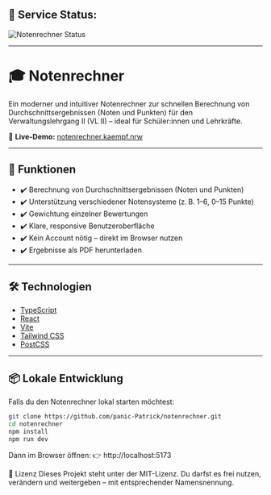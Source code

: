## 🚦 Service Status:

![Notenrechner Status](https://uptime.kaempf.nrw/api/badge/1/status?upLabel=Online&downLabel=Offline&upColor=brightgreen&downColor=red)

---

# 🎓 Notenrechner

Ein moderner und intuitiver Notenrechner zur schnellen Berechnung von Durchschnittsergebnissen (Noten und Punkten) für den Verwaltungslehrgang II (VL II) – ideal für Schüler:innen und Lehrkräfte.

🔗 **Live-Demo:** [notenrechner.kaempf.nrw](https://notenrechner.kaempf.nrw)

---

## 🚀 Funktionen

- ✔️ Berechnung von Durchschnittsergebnissen (Noten und Punkten)
- ✔️ Unterstützung verschiedener Notensysteme (z. B. 1–6, 0–15 Punkte)
- ✔️ Gewichtung einzelner Bewertungen
- ✔️ Klare, responsive Benutzeroberfläche
- ✔️ Kein Account nötig – direkt im Browser nutzen
- ✔️ Ergebnisse als PDF herunterladen

---

## 🛠️ Technologien

- [TypeScript](https://www.typescriptlang.org/)
- [React](https://reactjs.org/)
- [Vite](https://vitejs.dev/)
- [Tailwind CSS](https://tailwindcss.com/)
- [PostCSS](https://postcss.org/)

---

## 📦 Lokale Entwicklung

Falls du den Notenrechner lokal starten möchtest:

```bash
git clone https://github.com/panic-Patrick/notenrechner.git
cd notenrechner
npm install
npm run dev

```
Dann im Browser öffnen:
👉 http://localhost:5173

📄 Lizenz
Dieses Projekt steht unter der MIT-Lizenz.
Du darfst es frei nutzen, verändern und weitergeben – mit entsprechender Namensnennung.
